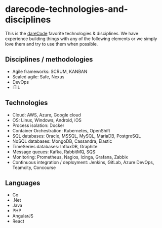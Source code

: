 # darecode-technologies-and-disciplines
This is the [dareCode](https://www.darecode.com) favorite technologies & disciplines. We have experience building things with any of the following elements or we simply love them and try to use them when possible.

## Disciplines / methodologies
* Agile frameworks: SCRUM, KANBAN
* Scaled agile: Safe, Nexus
* DevOps
* ITIL

## Technologies
* Cloud: AWS, Azure, Google cloud
* OS: Linux, Windows, Android, iOS
* Process isolation: Docker
* Container Orchestration: Kubernetes, OpenShift
* SQL databases: Oracle, MSSQL, MySQL, MariaDB, PostgreSQL
* NoSQL databases: MongoDB, Cassandra, Elastic
* TimeSeries databases: InfluxDB, Graphite
* Message queues: Kafka, RabbitMQ, SQS
* Monitoring: Prometheus, Nagios, Icinga, Grafana, Zabbix
* Continuous integration / deployment: Jenkins, GitLab, Azure DevOps, Teamcity, Concourse

## Languages
* Go
* .Net
* Java
* PHP
* AngularJS
* React
